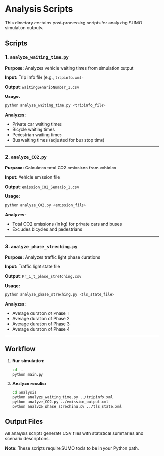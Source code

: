 # Analysis Scripts

This directory contains post-processing scripts for analyzing SUMO simulation outputs.

## Scripts

### 1. `analyze_waiting_time.py`
**Purpose:** Analyzes vehicle waiting times from simulation output

**Input:** Trip info file (e.g., `tripinfo.xml`)

**Output:** `waitingSenarioNumber_1.csv`

**Usage:**
```bash
python analyze_waiting_time.py <tripinfo_file>
```

**Analyzes:**
- Private car waiting times
- Bicycle waiting times
- Pedestrian waiting times
- Bus waiting times (adjusted for bus stop time)

---

### 2. `analyze_CO2.py`
**Purpose:** Calculates total CO2 emissions from vehicles

**Input:** Vehicle emission file

**Output:** `emission_CO2_Senario_1.csv`

**Usage:**
```bash
python analyze_CO2.py <emission_file>
```

**Analyzes:**
- Total CO2 emissions (in kg) for private cars and buses
- Excludes bicycles and pedestrians

---

### 3. `analyze_phase_streching.py`
**Purpose:** Analyzes traffic light phase durations

**Input:** Traffic light state file

**Output:** `Pr_1_t_phase_stretching.csv`

**Usage:**
```bash
python analyze_phase_streching.py <tls_state_file>
```

**Analyzes:**
- Average duration of Phase 1
- Average duration of Phase 2
- Average duration of Phase 3
- Average duration of Phase 4

---

## Workflow

1. **Run simulation:**
   ```bash
   cd ..
   python main.py
   ```

2. **Analyze results:**
   ```bash
   cd analysis
   python analyze_waiting_time.py ../tripinfo.xml
   python analyze_CO2.py ../emission_output.xml
   python analyze_phase_streching.py ../tls_state.xml
   ```

## Output Files

All analysis scripts generate CSV files with statistical summaries and scenario descriptions.

**Note:** These scripts require SUMO tools to be in your Python path.
